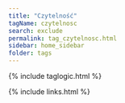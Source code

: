 ```yaml
---
title: "Czytelność"
tagName: czytelnosc
search: exclude
permalink: tag_czytelnosc.html
sidebar: home_sidebar
folder: tags
---
```

{% include taglogic.html %}

{% include links.html %}
